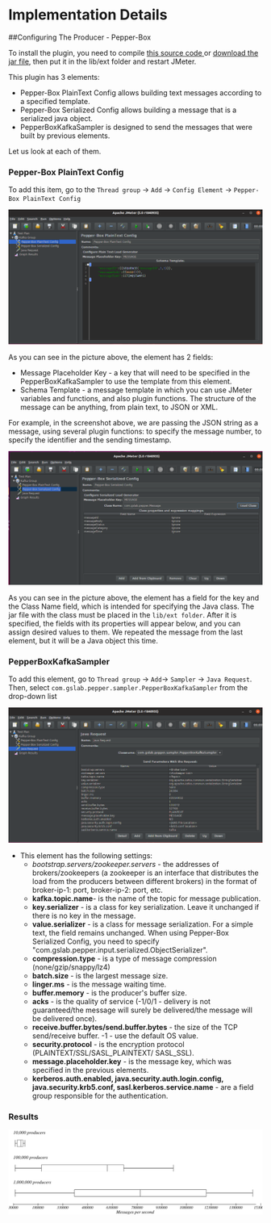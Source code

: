# Implementation Details

##Configuring The Producer - Pepper-Box
 
To install the plugin, you need to compile [this source code ](https://github.com/GSLabDev/pepper-box/releases)or [download the jar file](https://github.com/raladev/load), then put it in the lib/ext folder and restart JMeter.
 
This plugin has 3 elements:
* Pepper-Box PlainText Config allows building text messages according to a specified template.
* Pepper-Box Serialized Config allows building a message that is a serialized java object.
* PepperBoxKafkaSampler is designed to send the messages that were built by previous elements.
 
Let us look at each of them.

### Pepper-Box PlainText Config
 
To add this item, go to the 
`Thread group` -> `Add` -> `Config Element` -> `Pepper-Box PlainText Config`

![](./plainTextConfig.png)

As you can see in the picture above, the element has 2 fields:
* Message Placeholder Key - a key that will need to be specified in the PepperBoxKafkaSampler to use the template from this element.
* Schema Template - a message template in which you can use JMeter variables and functions, and also plugin functions. The structure of the message can be anything, from plain text, to JSON or XML.
 
For example, in the screenshot above, we are passing the JSON string as a message, using several plugin functions: to specify the message number, to specify the identifier and the sending timestamp.

![](./PepperBozxSerializedConfig.png)

As you can see in the picture above, the element has a field for the key and the Class Name field, which is intended for specifying the Java class. The jar file with the class must be placed in the `lib/ext folder`. After it is specified, the fields with its properties will appear below, and you can assign desired values to them. We repeated the message from the last element, but it will be a Java object this time.

### PepperBoxKafkaSampler
 
To add this element, go to 
`Thread group` -> `Add`-> `Sampler` -> `Java Request`. Then, select `com.gslab.pepper.sampler.PepperBoxKafkaSampler` from the drop-down list

![](./JavaRequest.png)

* This element has the following settings:
	* *bootstrap.servers/zookeeper.servers* - the addresses of brokers/zookeepers (a zookeeper is an interface that distributes the load from the producers between different brokers) in the format of broker-ip-1: port, broker-ip-2: port, etc.
	* **kafka.topic.name**- is the name of the topic for message publication.
	* **key.serializer** - is a class for key serialization. Leave it unchanged if there is no key in the message.
	* **value.serializer** - is a class for message serialization. For a simple text, the field remains unchanged. When using Pepper-Box Serialized Config, you need to specify "com.gslab.pepper.input.serialized.ObjectSerializer".
	* **compression.type** - is a type of message compression (none/gzip/snappy/lz4)
	* **batch.size** - is the largest message size.
	* **linger.ms** - is the message waiting time.
	* **buffer.memory** - is the producer's buffer size.
	* **acks** - is the quality of service (-1/0/1 - delivery is not guaranteed/the message will surely be delivered/the message will be delivered once).
	* **receive.buffer.bytes/send.buffer.bytes** - the size of the TCP send/receive buffer. -1 - use the default OS value.
	* **security.protocol** - is the encryption protocol (PLAINTEXT/SSL/SASL_PLAINTEXT/ SASL_SSL).
	* **message.placeholder.key** - is the message key, which was specified in the previous elements.
	* **kerberos.auth.enabled, java.security.auth.login.config, java.security.krb5.conf, sasl.kerberos.service.name** - are a field group responsible for the authentication.
 
### Results
![](./14-boxplot-Kafka.png)